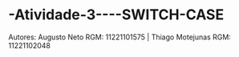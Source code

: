 # -Atividade-3----SWITCH-CASE
Autores: Augusto Neto RGM: 11221101575 | Thiago Motejunas RGM: 11221102048
